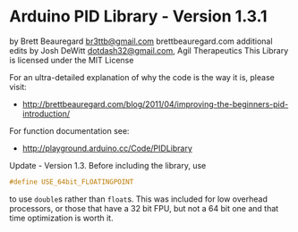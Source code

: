 # Arduino PID Library - Version 1.3.1
 
by Brett Beauregard <br3ttb@gmail.com> brettbeauregard.com
additional edits by Josh DeWitt <dotdash32@gmail.com>, Agil Therapeutics
 This Library is licensed under the MIT License

For an ultra-detailed explanation of why the code is the way it is, please visit:

- http://brettbeauregard.com/blog/2011/04/improving-the-beginners-pid-introduction/

For function documentation see:

- http://playground.arduino.cc/Code/PIDLibrary

Update - Version 1.3.  Before including the library, use

```cpp
#define USE_64bit_FLOATINGPOINT
```

to use `double`s rather than `float`s.
This was included for low overhead processors, or those that have a 32 bit FPU,
but not a 64 bit one and that time optimization is worth it.

